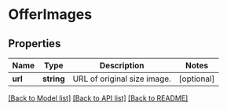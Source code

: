 # OfferImages

## Properties
Name | Type | Description | Notes
------------ | ------------- | ------------- | -------------
**url** | **string** | URL of original size image. | [optional] 

[[Back to Model list]](../README.md#documentation-for-models) [[Back to API list]](../README.md#documentation-for-api-endpoints) [[Back to README]](../README.md)


